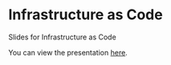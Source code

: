 # Infrastructure as Code
Slides for Infrastructure as Code

You can view the presentation [here](https://g3rmanp1bon.github.io/iAC/).
